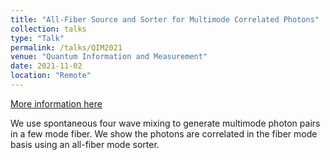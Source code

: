 ```yaml
---
title: "All-Fiber Source and Sorter for Multimode Correlated Photons"
collection: talks
type: "Talk"
permalink: /talks/QIM2021
venue: "Quantum Information and Measurement"
date: 2021-11-02
location: "Remote"
---
```


[More information here](http://example2.com)

We use spontaneous four wave mixing to generate multimode photon pairs in a few mode fiber. We show the photons are correlated in the fiber mode basis using an all-fiber mode sorter.
